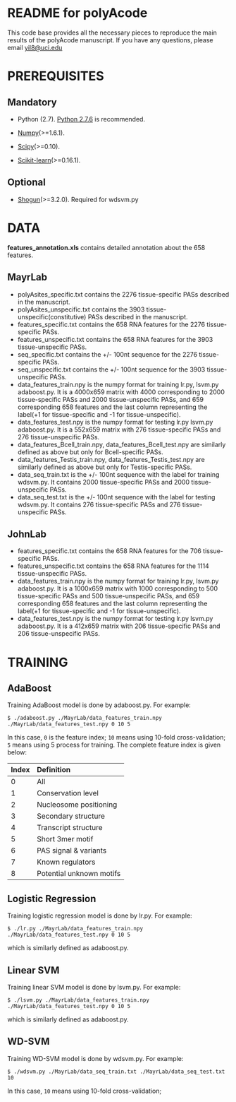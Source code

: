 README for polyAcode
====================
This code base provides all the necessary pieces to reproduce the main results of the polyAcode manuscript. If you have any 
questions, please email yil8@uci.edu

PREREQUISITES
=============
Mandatory 
---------

* Python (2.7). [Python 2.7.6](http://www.python.org/download/releases/2.7.6/) is recommended.

* [Numpy](http://www.numpy.org/)(>=1.6.1). 

* [Scipy](http://www.scipy.org/)(>=0.10). 

* [Scikit-learn](http://scikit-learn.org/stable/)(>=0.16.1).

Optional 
--------
* [Shogun](http://www.shogun-toolbox.org/)(>=3.2.0). Required for wdsvm.py


DATA
====

**features_annotation.xls** contains detailed annotation about the 658 features.

MayrLab
-------
* polyAsites_specific.txt contains the 2276 tissue-specific PASs described in the manuscript. 
* polyAsites_unspecific.txt contains the 3903 tissue-unspecific(constitutive) PASs described in the manuscript.
* features_specific.txt contains the 658 RNA features for the 2276 tissue-specific PASs.
* features_unspecific.txt contains the 658 RNA features for the 3903 tissue-unspecific PASs.
* seq_specific.txt contains the +/- 100nt sequence for the 2276 tissue-specific PASs.
* seq_unspecific.txt contains the +/- 100nt sequence for the 3903 tissue-unspecific PASs.
* data_features_train.npy is the numpy format for training lr.py, lsvm.py adaboost.py. It is a 4000x659 matrix with 4000 corresponding to 2000 tissue-specific PASs and 2000 tissue-unspecific PASs, and 659 corresponding 658 features and the last column representing the label(+1 for tissue-specific and -1 for tissue-unspecific).
* data_features_test.npy is the numpy format for testing lr.py lsvm.py adaboost.py. It is a 552x659 matrix with 276 tissue-specific PASs and 276 tissue-unspecific PASs.
* data_features_Bcell_train.npy, data_features_Bcell_test.npy are similarly defined as above but only for Bcell-specific PASs. 
* data_features_Testis_train.npy, data_features_Testis_test.npy are similarly defined as above but only for Testis-specific PASs. 
* data_seq_train.txt is the +/- 100nt sequence with the label for training wdsvm.py. It contains 2000 tissue-specific PASs and 2000 tissue-unspecific PASs.
* data_seq_test.txt is the +/- 100nt sequence with the label for testing wdsvm.py. It contains 276 tissue-specific PASs and 276 tissue-unspecific PASs.


JohnLab
-------
* features_specific.txt contains the 658 RNA features for the 706 tissue-specific PASs.
* features_unspecific.txt contains the 658 RNA features for the 1114 tissue-unspecific PASs.
* data_features_train.npy is the numpy format for training lr.py, lsvm.py adaboost.py. It is a 1000x659 matrix with 1000 corresponding to 500 tissue-specific PASs and 500 tissue-unspecific PASs, and 659 corresponding 658 features and the last column representing the label(+1 for tissue-specific and -1 for tissue-unspecific).
* data_features_test.npy is the numpy format for testing lr.py lsvm.py adaboost.py. It is a 412x659 matrix with 206 tissue-specific PASs and 206 tissue-unspecific PASs.


TRAINING
========
AdaBoost
--------
Training AdaBoost model is done by adaboost.py. For example:
```
$ ./adaboost.py ./MayrLab/data_features_train.npy ./MayrLab/data_features_test.npy 0 10 5
```
In this case, `0` is the feature index; `10` means using 10-fold cross-validation; `5` means using 5 process for training. The complete feature index is given below:

| Index | Definition               | 
| :-----| :----------------------- | 
| 0     | All                      |
| 1     | Conservation level       |
| 2     | Nucleosome positioning   |
| 3     | Secondary structure      |
| 4     | Transcript structure     |
| 5     | Short 3mer motif         |
| 6     | PAS signal & variants    |
| 7     | Known regulators         |
| 8     | Potential unknown motifs |


Logistic Regression
-------------------
Training logistic regression model is done by lr.py. For example:
```
$ ./lr.py ./MayrLab/data_features_train.npy ./MayrLab/data_features_test.npy 0 10 5
```
which is similarly defined as adaboost.py.


Linear SVM
----------
Training linear SVM model is done by lsvm.py. For example:
```
$ ./lsvm.py ./MayrLab/data_features_train.npy ./MayrLab/data_features_test.npy 0 10 5
```
which is similarly defined as adaboost.py.


WD-SVM
------
Training WD-SVM model is done by wdsvm.py. For example:
```
$ ./wdsvm.py ./MayrLab/data_seq_train.txt ./MayrLab/data_seq_test.txt 10
```
In this case, `10` means using 10-fold cross-validation;
